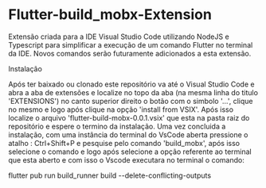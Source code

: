 # Flutter-build_mobx-Extension
Extensão criada para a IDE Visual Studio Code utilizando NodeJS e Typescript para simplificar a execução de um comando Flutter no terminal da IDE. Novos comandos serão futuramente adicionados a esta extensão.

Instalação

Após ter baixado ou clonado este repositório va até o Visual Studio Code e abra a aba de extensões e localize no topo da aba (na mesma linha do titulo 'EXTENSIONS') no canto superior direito o botão com o simbolo '...', clique no mesmo e logo após clique na opção 'install from VSIX'. Após isso localize o arquivo 'flutter-build-mobx-0.0.1.vsix' que esta na pasta raiz do repositório e espere o termino da instalação. Uma vez concluida a instalação, com uma instância do terminal do VsCode aberta pressione o atalho : Ctrl+Shift+P e pesquise pelo comando 'build_mobx', após isso selecione o comando e logo após selecione a opção referente ao terminal que esta aberto e com isso o Vscode executara no terminal o comando:

flutter pub run build_runner build --delete-conflicting-outputs

